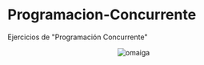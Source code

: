 # Programacion-Concurrente
Ejercicios de "Programación Concurrente"
<p align="center">
  <img src= "https://hips.hearstapps.com/digitalspyuk.cdnds.net/17/30/1500984128-ezgifcom-optimize-10.gif?resize=1200:*" alt = "omaiga"/>
</p>
